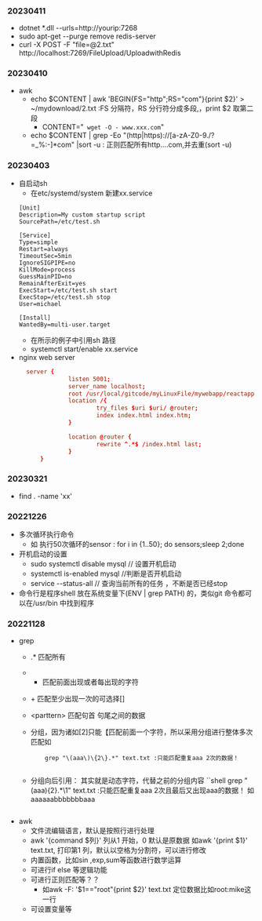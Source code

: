 ### 20230411
- dotnet *.dll --urls=http://yourip:7268
- sudo apt-get --purge remove redis-server 
- curl -X POST -F "file=@2.txt" http://localhost:7269/FileUpload/UploadwithRedis

### 20230410
- awk
  - echo $CONTENT | awk 'BEGIN{FS="http";RS="com"}{print $2}' > ~/mydownload/2.txt :FS 分隔符，RS 分行符分成多段,，print $2 取第二段
    - CONTENT="` wget -O - www.xxx.com`"
  - echo $CONTENT | grep -Eo "(http|https)://[a-zA-Z0-9./?=_%:-]*com" |sort -u : 正则匹配所有http....com,并去重(sort -u)

### 20230403
- 自启动sh
  - 在etc/systemd/system 新建xx.service
  ```shell
  [Unit]
  Description=My custom startup script
  SourcePath=/etc/test.sh

  [Service]
  Type=simple
  Restart=always
  TimeoutSec=5min
  IgnoreSIGPIPE=no
  KillMode=process
  GuessMainPID=no
  RemainAfterExit=yes
  ExecStart=/etc/test.sh start
  ExecStop=/etc/test.sh stop
  User=michael

  [Install]
  WantedBy=multi-user.target
  ```
    - 在所示的例子中引用sh 路径
    - systemctl start/enable xx.service
- nginx web server
  ```conf
    server {
                listen 5001;
                server_name localhost;
                root /usr/local/gitcode/myLinuxFile/mywebapp/reactapp/build;
                location /{
                        try_files $uri $uri/ @router;
                        index index.html index.htm;
                }

                location @router {
                        rewrite ^.*$ /index.html last;
                }
        }

  ```
### 20230321
- find . -name 'xx'
### 20221226
- 多次循环执行命令
  - 如 执行50次循环的sensor : for i in {1..50}; do sensors;sleep 2;done
- 开机启动的设置
  - sudo systemctl disable mysql // 设置开机启动
  - systemctl is-enabled mysql //判断是否开机启动
  - service --status-all // 查询当前所有的任务 ，不断是否已经stop
- 命令行是程序shell 放在系统变量下(ENV | grep PATH) 的，类似git 命令都可以在/usr/bin 中找到程序


### 20221128
- grep
  - .* 匹配所有
  - * 匹配前面出现或者每出现的字符
  - \+ 匹配至少出现一次的可选择[]
  - \<parttern\> 匹配句首 句尾之间的数据
  - 分组，因为诸如[2]只能【匹配前面一个字符，所以采用分组进行整体多次匹配如
    ```shell
        grep "\(aaa\)\{2\}.*" text.txt :只能匹配重复aaa 2次的数据！
        
    ```
  - 分组向后引用： 其实就是动态字符，代替之前的分组内容
    ``shell
        grep "\(aaa\)\{2\}.*\1" text.txt :只能匹配重复aaa 2次且最后又出现aaa的数据！ 如aaaaaabbbbbbbaaa
        
    ```
- awk
  - 文件流编辑语言，默认是按照行进行处理
  - awk '{command $列}' 列从1 开始，0 默认是原数据 如awk '{print $1}' text.txt, 打印第1 列，默认以空格为分割符，可以进行修改
  - 内置函数，比如sin ,exp,sum等函数进行数学运算
  - 可进行if else 等逻辑功能
  - 可进行正则匹配等？？
    - 如awk -F: '$1=="root"{print $2}' text.txt 定位数据比如root:mike这一行
  - 可设置变量等
  